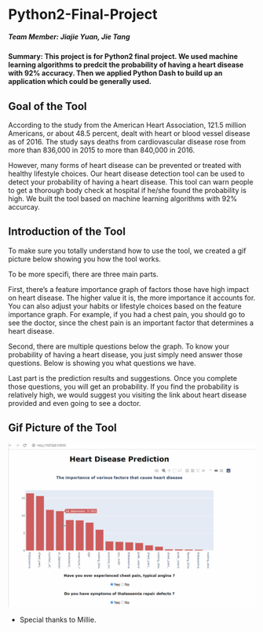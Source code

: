 # Python2-Final-Project

##### Team Member: Jiajie Yuan, Jie Tang

#### Summary: This project is for Python2 final project. We used machine learning algorithms to predcit the probability of having a heart disease with 92% accuracy. Then we applied Python Dash to build up an application which could be generally used.

## Goal of the Tool

According to the study from the American Heart Association, 121.5 million Americans, or about 48.5 percent, dealt with heart or blood vessel disease as of 2016. The study says deaths from cardiovascular disease rose from more than 836,000 in 2015 to more than 840,000 in 2016. 

However, many forms of heart disease can be prevented or treated with healthy lifestyle choices. Our heart disease detection tool can be used to detect your probability of having a heart disease. This tool can warn people to get a thorough body check at hospital if he/she found the probability is high. We built the tool based on machine learning algorithms with 92% accurcay. 

## Introduction of the Tool

To make sure you totally understand how to use the tool, we created a gif picture below showing you how the tool works. 

To be more specifi, there are three main parts. 

First, there’s a feature importance graph of factors those have high impact on heart disease. The higher value it is, the more importance it accounts for. You can also adjust your habits or lifestyle choices based on the feature importance graph. For example, if you had a chest pain, you should go to see the doctor, since the chest pain is an important factor that determines a heart disease. 

Second, there are multiple questions below the graph. To know your probability of having a heart disease, you just simply need answer those questions.  Below is showing you what questions we have.

Last part is the prediction results and suggestions. Once you complete those questions, you will get an probability. If you find the probability is relatively high, we would suggest you visiting the link about heart disease provided and even going to see a doctor. 


## Gif Picture of the Tool

![Alt Text](https://github.com/TJmask/Python2-Final-Project/blob/main/Pictures/heart_disease_prediction.gif)


* Special thanks to Millie.
